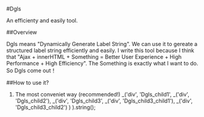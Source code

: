 #Dgls

An efficienty and easily tool.

##Overview

Dgls means "Dynamically Generate Label String". We can use it to gereate a structured label string efficiently and easily.
I write this tool because I think that "Ajax + innerHTML + Something = Better User Experience + High Performance + High Efficiency".
The Something is exactly what I want to do. So Dgls come out！

##How to use it?
1. The most conveniet way (recommended!)
  _('div',
  'Dgls_child1',
  _('div',
  'Dgls_child2'),
  _('div',
  'Dgls_child3',
  _('div',
  'Dgls_child3_child1'),
  _('div',
  'Dgls_child3_child2')
  )
  ).string();
